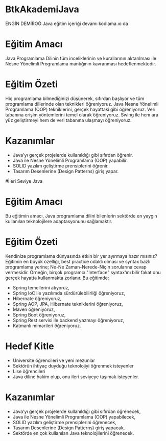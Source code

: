 # BtkAkademiJava
ENGİN DEMİROĞ Java eğitim içeriği devamı kodlama.ıo da

# Eğitim Amacı

Java Programlama Dilinin tüm inceliklerinin ve kurallarının aktarılması ile Nesne Yönelimli Programlama mantığının kavranması hedeflenmektedir.

# Eğitim Özeti

Hiç programlama bilmediğinizi düşünerek, sıfırdan başlıyor ve tüm programlama dillerinde olan teknikleri öğreniyoruz. Java Nesne Yönelimli Programlama (OOP) tekniklerini, gerçek hayattaki gibi öğreniyoruz. Veri tabanına erişim yöntemlerini temel olarak öğreniyoruz. Swing ile hem ara yüz geliştirmeyi hem de veri tabanına ulaşmayı öğreniyoruz.

# Kazanımlar

- Java'yı gerçek projelerde kullanıldığı gibi sıfırdan öğrenir.
- Java ile Nesne Yönelimli Programlama (OOP) yapabilir.
- SOLID yazılım geliştirme prensiplerini öğrenir.
- Tasarım Desenlerine (Design Patterns) giriş yapar.

#İleri Seviye Java

# Eğitim Amacı

Bu eğitimin amacı, Java programlama dilini bilenlerin sektörde en yaygın kullanılan teknolojilere adaptasyonunu sağlamaktır.

# Eğitim Özeti

Kendinize programlama dünyasında etkin bir yer ayırmaya hazır mısınız? Eğitimin en büyük özelliği, best practice odaklı olması ve syntax bazlı programlama yerine; Ne-Ne Zaman-Nerede-Niçin sorularına cevap vermesidir. Örneğin, birçok programcı "Interface" syntax'ını bilir fakat onu gerçek hayatta kullanmakta zorlanır. Bu eğitimde:

- Spring temellerini atıyoruz,
- Spring IoC ile yazılımda sürdürülebilirliği öğreniyoruz,
- Hibernate öğreniyoruz,
- Spring AOP, JPA, Hibernate tekniklerini öğreniyoruz,
- Maven öğreniyoruz,
- Spring Boot öğreniyoruz,
- Spring Rest servisi ile backend yazmayı öğreniyoruz,
- Katmanlı mimarileri öğreniyoruz.

# Hedef Kitle

- Üniversite öğrencileri ve yeni mezunlar
- Sektörün ihtiyaç duyduğu teknolojiyi öğrenmek isteyenler
- Lise öğrencileri
- Java diline hakim olup, onu ileri seviyeye taşımak isteyenler.

# Kazanımlar

- Java'yı gerçek projelerde kullanıldığı gibi sıfırdan öğrenecek,
- Java ile Nesne Yönelimli Programlama (OOP) yapabilecek,
- SOLID yazılım geliştirme prensiplerini öğrenecek,
- Tasarım Desenlerine (Design Patterns) giriş yapacak,
- Sektörde en çok kullanılan Java teknolojilerini öğrenecek.
